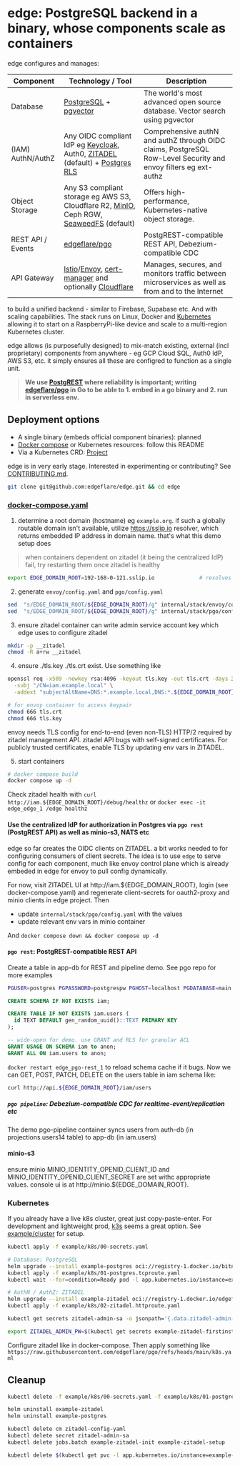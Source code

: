 # edge: PostgreSQL backend in a binary, whose components scale as containers

edge configures and manages:

| Component         | Technology / Tool       | Description |
|-------------------|-----------------------|-------------|
| Database          | [PostgreSQL](https://www.postgresql.org) + [pgvector](https://github.com/pgvector/pgvector)  | The world's most advanced open source database. Vector search using pgvector |
| (IAM) AuthN/AuthZ | Any OIDC compliant IdP eg [Keycloak](https://www.keycloak.org), Auth0, [ZITADEL](https://github.com/zitadel/zitadel) (default) + [Postgres RLS](https://www.postgresql.org/docs/current/ddl-rowsecurity.html) | Comprehensive authN and authZ through OIDC claims, PostgreSQL Row-Level Security and envoy filters eg ext-authz |
| Object Storage    | Any S3 compliant storage eg AWS S3, Cloudflare R2, [MinIO](https://github.com/minio/minio), Ceph RGW, [SeaweedFS](https://github.com/seaweedfs/seaweedfs) (default)                 | Offers high-performance, Kubernetes-native object storage. |
| REST API / Events | [edgeflare/pgo](https://github.com/edgeflare/pgo) | PostgREST-compatible REST API, Debezium-compatible CDC |
| API Gateway       | [Istio](https://istio.io)/[Envoy](https://www.envoyproxy.io), [cert-manager](https://cert-manager.io) and optionally [Cloudflare](https://cloudflare.com)         | Manages, secures, and monitors traffic between microservices as well as from and to the Internet |

to build a unified backend - similar to Firebase, Supabase etc. And with scaling capabilities. The stack runs on Linux, Docker and [Kubernetes](https://kubernetes.io) allowing it to start on a RaspberryPi-like device and scale to a multi-region Kubernetes cluster.

edge allows (is purposefully designed) to mix-match existing, external (incl proprietary) components from anywhere - eg GCP Cloud SQL, Auth0 IdP, AWS S3, etc. it simply ensures all these are configred to function as a single unit.

> **We use [PostgREST](https://docs.postgrest.org) where reliability is important; writing [edgeflare/pgo](https://github.com/edgeflare/pgo) in Go to be able to 1. embed in a go binary and 2. run in serverless env.**

## Deployment options

- A single binary (embeds official component binaries): planned
- [Docker compose](./docker-compose.yaml) or Kubernetes resources: follow this README
- Via a Kubernetes CRD: [Project](./example/project.yaml)

edge is in very early stage. Interested in experimenting or contributing? See [CONTRIBUTING.md](./CONTRIBUTING.md).

```sh
git clone git@github.com:edgeflare/edge.git && cd edge
```

### [docker-compose.yaml](./docker-compose.yaml)

1. determine a root domain (hostname) eg `example.org`. if such a globally routable domain isn't available,
utilize https://sslip.io resolver, which returns embedded IP address in domain name. that's what this demo setup does

> when containers dependent on zitadel (it being the centralized IdP) fail, try restarting them once zitadel is healthy

```sh
export EDGE_DOMAIN_ROOT=192-168-0-121.sslip.io              # resolves to 192.168.0.121 (gateway/envoy IP). use LAN or accesible IP/hostname
```

2. generate `envoy/config.yaml` and `pgo/config.yaml`

```sh
sed  "s/EDGE_DOMAIN_ROOT/${EDGE_DOMAIN_ROOT}/g" internal/stack/envoy/config.template.yaml > internal/stack/envoy/config.yaml
sed  "s/EDGE_DOMAIN_ROOT/${EDGE_DOMAIN_ROOT}/g" internal/stack/pgo/config.template.yaml > internal/stack/pgo/config.yaml
```

3. ensure zitadel container can write admin service account key which edge uses to configure zitadel

```sh
mkdir -p __zitadel
chmod -R a+rw __zitadel
```

4. ensure ./tls.key ./tls.crt exist. Use something like

```sh
openssl req -x509 -newkey rsa:4096 -keyout tls.key -out tls.crt -days 365 -nodes \
  -subj "/CN=iam.example.local" \
  -addext "subjectAltName=DNS:*.example.local,DNS:*.${EDGE_DOMAIN_ROOT}"

# for envoy container to access keypair
chmod 666 tls.crt
chmod 666 tls.key
```

envoy needs TLS config for end-to-end (even non-TLS) HTTP/2 required by zitadel management API. zitadel API bugs with self-signed certificates.
For publicly trusted certificates, enable TLS by updating env vars in ZITADEL.

5. start containers
```sh
# docker compose build
docker compose up -d
```

Check zitadel health with `curl http://iam.${EDGE_DOMAIN_ROOT}/debug/healthz` or `docker exec -it edge_edge_1 /edge healthz`

#### Use the centralized IdP for authorization in Postgres via `pgo rest` (PostgREST API) as well as minio-s3, NATS etc

edge so far creates the OIDC clients on ZITADEL. a bit works needed to for configuring consumers of client secrets.
The idea is to use `edge` to serve config for each component, much like envoy control plane which is already embeded in edge for envoy to pull config dynamically.

For now, visit ZITADEL UI at http://iam.${EDGE_DOMAIN_ROOT}, login (see docker-compose.yaml) and regenerate client-secrets for oauth2-proxy and minio clients in edge project. Then

- update `internal/stack/pgo/config.yaml` with the values
- update relevant env vars in minio container

And `docker compose down && docker compose up -d`

#### `pgo rest`: PostgREST-compatible REST API

Create a table in app-db for REST and pipeline demo. See pgo repo for more examples

```sh
PGUSER=postgres PGPASSWORD=postgrespw PGHOST=localhost PGDATABASE=main PGPORT=5432 psql
```

```sql
CREATE SCHEMA IF NOT EXISTS iam;

CREATE TABLE IF NOT EXISTS iam.users (
  id TEXT DEFAULT gen_random_uuid()::TEXT PRIMARY KEY
);

-- wide-open for demo. use GRANT and RLS for granular ACL
GRANT USAGE ON SCHEMA iam to anon;
GRANT ALL ON iam.users to anon;
```

`docker restart edge_pgo-rest_1` to reload schema cache if it bugs.
Now we can GET, POST, PATCH, DELETE on the users table in iam schema like:

```sh
curl http://api.${EDGE_DOMAIN_ROOT}/iam/users
```

##### `pgo pipeline`: Debezium-compatible CDC for realtime-event/replication etc

The demo pgo-pipeline container syncs users from auth-db (in projections.users14 table) to app-db (in iam.users)

#### minio-s3
ensure minio MINIO_IDENTITY_OPENID_CLIENT_ID and MINIO_IDENTITY_OPENID_CLIENT_SECRET are set withc appropriate values. console ui is at http://minio.${EDGE_DOMAIN_ROOT}.

### Kubernetes
If you already have a live k8s cluster, great just copy-paste-enter.
For development and lightweight prod, [k3s](https://github.com/k3s-io/k3s) seems a great option.
See [example/cluster](./example/cluster) for setup.

```sh
kubectl apply -f example/k8s/00-secrets.yaml

# Database: PostgreSQL
helm upgrade --install example-postgres oci://registry-1.docker.io/bitnamicharts/postgresql -f example/k8s/01-postgres.values.yaml
kubectl apply -f example/k8s/01-postgres.tcproute.yaml
kubectl wait --for=condition=Ready pod -l app.kubernetes.io/instance=example-postgres --timeout=-1s

# AuthN / AuthZ: ZITADEL
helm upgrade --install example-zitadel oci://registry-1.docker.io/edgeflare/zitadel -f example/k8s/02-zitadel.values.yaml
kubectl apply -f example/k8s/02-zitadel.httproute.yaml
```

```sh
kubectl get secrets zitadel-admin-sa -o jsonpath='{.data.zitadel-admin-sa\.json}' | base64 -d > __zitadel-machinekey/zitadel-admin-sa.json

export ZITADEL_ADMIN_PW=$(kubectl get secrets example-zitadel-firstinstance -o jsonpath='{.data.ZITADEL_FIRSTINSTANCE_ORG_HUMAN_PASSWORD}' | base64 -d)
```

Configure zitadel like in docker-compose. Then apply something like `https://raw.githubusercontent.com/edgeflare/pgo/refs/heads/main/k8s.yaml`

## Cleanup

```sh
kubectl delete -f example/k8s/00-secrets.yaml -f example/k8s/01-postgres.tcproute.yaml -f example/k8s/02-zitadel.httproute.yaml -f example/k8s/03-postgrest.yaml

helm uninstall example-zitadel
helm uninstall example-postgres

kubectl delete cm zitadel-config-yaml
kubectl delete secret zitadel-admin-sa
kubectl delete jobs.batch example-zitadel-init example-zitadel-setup

kubectl delete $(kubectl get pvc -l app.kubernetes.io/instance=example-postgres -o name)
```
